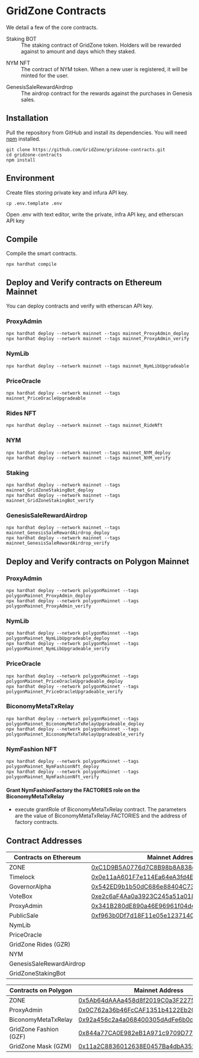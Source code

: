 # GridZone Contracts

We detail a few of the core contracts.

<dl>
  <dt>Staking BOT</dt>
  <dd>The staking contract of GridZone token. Holders will be rewarded against to amount and days which they staked.</dd>
</dl>

<dl>
  <dt>NYM NFT</dt>
  <dd>The contract of NYM token. When a new user is registered, it will be minted for the user.</dd>
</dl>

<dl>
  <dt>GenesisSaleRewardAirdrop</dt>
  <dd>The airdrop contract for the rewards against the purchases in Genesis sales.</dd>
</dl>

## Installation
Pull the repository from GitHub and install its dependencies. You will need [npm](https://docs.npmjs.com/cli/install) installed.

```text
git clone https://github.com/GridZone/gridzone-contracts.git
cd gridzone-contracts
npm install
```

## Environment

Create files storing private key and infura API key.

```text
cp .env.template .env
```

Open .env with text editor, write the private, infra API key, and etherscan API key

## Compile

Compile the smart contracts.

```text
npx hardhat compile
```

## Deploy and Verify contracts on Ethereum Mainnet

You can deploy contracts and verify with etherscan API key.

### ProxyAdmin

```text
npx hardhat deploy --network mainnet --tags mainnet_ProxyAdmin_deploy
npx hardhat deploy --network mainnet --tags mainnet_ProxyAdmin_verify
```

### NymLib

```text
npx hardhat deploy --network mainnet --tags mainnet_NymLibUpgradeable
```

### PriceOracle

```text
npx hardhat deploy --network mainnet --tags mainnet_PriceOracleUpgradeable
```

### Rides NFT

```text
npx hardhat deploy --network mainnet --tags mainnet_RideNft
```

### NYM

```text
npx hardhat deploy --network mainnet --tags mainnet_NYM_deploy
npx hardhat deploy --network mainnet --tags mainnet_NYM_verify
```

### Staking

```text
npx hardhat deploy --network mainnet --tags mainnet_GridZoneStakingBot_deploy
npx hardhat deploy --network mainnet --tags mainnet_GridZoneStakingBot_verify
```

### GenesisSaleRewardAirdrop

```text
npx hardhat deploy --network mainnet --tags mainnet_GenesisSaleRewardAirdrop_deploy
npx hardhat deploy --network mainnet --tags mainnet_GenesisSaleRewardAirdrop_verify
```

## Deploy and Verify contracts on Polygon Mainnet

### ProxyAdmin

```text
npx hardhat deploy --network polygonMainnet --tags polygonMainnet_ProxyAdmin_deploy
npx hardhat deploy --network polygonMainnet --tags polygonMainnet_ProxyAdmin_verify
```

### NymLib

```text
npx hardhat deploy --network polygonMainnet --tags polygonMainnet_NymLibUpgradeable_deploy
npx hardhat deploy --network polygonMainnet --tags polygonMainnet_NymLibUpgradeable_verify
```

### PriceOracle

```text
npx hardhat deploy --network polygonMainnet --tags polygonMainnet_PriceOracleUpgradeable_deploy
npx hardhat deploy --network polygonMainnet --tags polygonMainnet_PriceOracleUpgradeable_verify
```

### BiconomyMetaTxRelay

```text
npx hardhat deploy --network polygonMainnet --tags polygonMainnet_BiconomyMetaTxRelayUpgradeable_deploy
npx hardhat deploy --network polygonMainnet --tags polygonMainnet_BiconomyMetaTxRelayUpgradeable_verify
```

### NymFashion NFT

```text
npx hardhat deploy --network polygonMainnet --tags polygonMainnet_NymFashionNft_deploy
npx hardhat deploy --network polygonMainnet --tags polygonMainnet_NymFashionNft_verify
```

#### Grant NymFashionFactory the FACTORIES role on the BiconomyMetaTxRelay

* execute grantRole of BiconomyMetaTxRelay contract. The parameters are the value of BiconomyMetaTxRelay.FACTORIES and the address of factory contracts.

## Contract Addresses

| Contracts on Ethereum    | Mainnet Address                                                                                                       | Goerli  Address                                                                                                       | Ropsten Address                                                                                                               |
| ------------------------ | --------------------------------------------------------------------------------------------------------------------- | --------------------------------------------------------------------------------------------------------------------- | ----------------------------------------------------------------------------------------------------------------------------- |
| ZONE                     | [0xC1D9B5A0776d7C8B98b8A838e5a0DD1Bc5Fdd53C](https://etherscan.io/address/0xC1D9B5A0776d7C8B98b8A838e5a0DD1Bc5Fdd53C) | [0x862E80fFDDB68230CFc9850e767260A9595C93Eb](https://goerli.etherscan.io/address/0x862E80fFDDB68230CFc9850e767260A9595C93Eb) | [0x68793924974cC3D1c32A26e7648A84f7f93e3A45](https://ropsten.etherscan.io/address/0x68793924974cC3D1c32A26e7648A84f7f93e3A45) |
| Timelock                 | [0x0e11aA601F7e114Ea64eA3fd4Eb838A3bfDFb8B9](https://etherscan.io/address/0x0e11aA601F7e114Ea64eA3fd4Eb838A3bfDFb8B9) |  | [0x7D259e02Ffb08ff385DF7d1921723E6Fa70E3f8C](https://ropsten.etherscan.io/address/0x7D259e02Ffb08ff385DF7d1921723E6Fa70E3f8C) |
| GovernorAlpha            | [0x542ED9b1b50dC686e88404C73C062faA39568304](https://etherscan.io/address/0x542ED9b1b50dC686e88404C73C062faA39568304) |  | [0x282789A4Bd0627b360c24b11e348B755eC95CEAB](https://ropsten.etherscan.io/address/0x282789A4Bd0627b360c24b11e348B755eC95CEAB) |
| VoteBox                  | [0xe2c6aF4Aa0a3923C245a51a0188515f3b36B841A](https://etherscan.io/address/0xe2c6aF4Aa0a3923C245a51a0188515f3b36B841A) |  | [0x45bd7CE6A711E6b31a0c31b7228aa16E5FFf4048](https://ropsten.etherscan.io/address/0x45bd7CE6A711E6b31a0c31b7228aa16E5FFf4048) |
| ProxyAdmin               | [0x341B280dE890a46E96961f04d438214c76F1E2d6](https://etherscan.io/address/0x341B280dE890a46E96961f04d438214c76F1E2d6) | [0x7bC3487097F6495D3d0d2944Df80B161612293a9](https://goerli.etherscan.io/address/0x7bC3487097F6495D3d0d2944Df80B161612293a9) | [0x55cBA18f08Fe1815a8A39D45f87b1895406d77F9](https://ropsten.etherscan.io/address/0x55cBA18f08Fe1815a8A39D45f87b1895406d77F9) |
| PublicSale               | [0xf963b0Df7d18F11e05e12371407a1f6a4091206F](https://etherscan.io/address/0xf963b0Df7d18F11e05e12371407a1f6a4091206F) |  | [0xb11941f236cF92b4852Fd56357209Df573F6E359](https://ropsten.etherscan.io/address/0xb11941f236cF92b4852Fd56357209Df573F6E359) |
| NymLib                   |  | [0x06454E306DBCB79C7C139d5e8977ac455f812f52](https://goerli.etherscan.io/address/0x06454E306DBCB79C7C139d5e8977ac455f812f52) | [0xC2fAD4269940deDdC595cF7b9Fe597eb0eEc4891](https://ropsten.etherscan.io/address/0xC2fAD4269940deDdC595cF7b9Fe597eb0eEc4891) |
| PriceOracle              |  | [0x9A1f400FA839C48B29C335A06fC324670D0e7d86](https://goerli.etherscan.io/address/0x9A1f400FA839C48B29C335A06fC324670D0e7d86) | [0x2e01278f3Cb3A3b120bc27e0f81A7F5728080B5D](https://ropsten.etherscan.io/address/0x2e01278f3Cb3A3b120bc27e0f81A7F5728080B5D) |
| GridZone Rides (GZR)     |  | [0xC3d40849ed53aE70896688eEeE27cbB7fF336A04](https://goerli.etherscan.io/address/0xC3d40849ed53aE70896688eEeE27cbB7fF336A04) |  |
| NYM                      |  |  | [0x31Fe181d10a759C6cbbCFd82814aF5478464178A](https://ropsten.etherscan.io/address/0x31Fe181d10a759C6cbbCFd82814aF5478464178A) |
| GenesisSaleRewardAirdrop |  |  | [0xD54C2ACE831d6774411Cc55bba91c0B4994FA460](https://ropsten.etherscan.io/address/0xD54C2ACE831d6774411Cc55bba91c0B4994FA460) |
| GridZoneStakingBot       |  |  | [0xc983c4d3F4bB790A2D0409A10Eb5cd09FCC85ae8](https://ropsten.etherscan.io/address/0xc983c4d3F4bB790A2D0409A10Eb5cd09FCC85ae8) |


| Contracts on Polygon     | Mainnet Address                                                                                                          | Mumbai  Address                                                                                                          |
| ------------------------ | ------------------------------------------------------------------------------------------------------------------------ | ------------------------------------------------------------------------------------------------------------------------ |
| ZONE                     | [0x5Ab64dAAAa458d8f2019C0a3F2275FDc27e498D1](https://polygonscan.com/address/0x5Ab64dAAAa458d8f2019C0a3F2275FDc27e498D1) | [0x5248c77c11699082A92b9B6617F884bAF63787de](https://mumbai.polygonscan.com/address/0x5248c77c11699082A92b9B6617F884bAF63787de) |
| ProxyAdmin               | [0x0C762a36b46FcCAF1351b4122Eb2CEAF062f6d8B](https://polygonscan.com/address/0x0C762a36b46FcCAF1351b4122Eb2CEAF062f6d8B) | [0xd35bd944019a32B54C185eF0B863096e89afAdcA](https://mumbai.polygonscan.com/address/0xd35bd944019a32B54C185eF0B863096e89afAdcA) |
| BiconomyMetaTxRelay      | [0x92a456c2a4a068400305dAdFe6b0c6C60A64F0E4](https://polygonscan.com/address/0x92a456c2a4a068400305dAdFe6b0c6C60A64F0E4) | [0x2A7870CA37A02B53B6ca310904da3B9ce5ab8707](https://mumbai.polygonscan.com/address/0x2A7870CA37A02B53B6ca310904da3B9ce5ab8707) |
| GridZone Fashion (GZF)   | [0x844a77CA0E982eB1A971c9709D778959E906D902](https://polygonscan.com/address/0x844a77CA0E982eB1A971c9709D778959E906D902) | [0x81A140D74900B2f4D2f3c462cE752638d16938fb](https://mumbai.polygonscan.com/address/0x81A140D74900B2f4D2f3c462cE752638d16938fb) |
| GridZone Mask (GZM)      | [0x11a2C8836012638E0457Ba4dbA352b55A0068894](https://polygonscan.com/address/0x11a2C8836012638E0457Ba4dbA352b55A0068894) |  |
